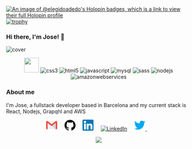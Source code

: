 [![An image of @elegidoadedo's Holopin badges, which is a link to view their full Holopin profile](https://holopin.me/elegidoadedo)](https://holopin.io/@elegidoadedo)
[![trophy](https://github-profile-trophy.vercel.app/?username=elegidoadedo&rank=-C&theme=dracula)](https://github.com/elegidoadedo)
### Hi there, I'm Jose! 👋
![cover](https://user-images.githubusercontent.com/26023012/87933356-62805b00-ca8d-11ea-80e6-f5010ae47fa4.gif)

<p align="center">
 <img src="https://user-images.githubusercontent.com/26023012/89338957-a5e9e480-d69d-11ea-9b85-0b31e0e38580.png" width="40" height="40"/>
 <img src="https://user-images.githubusercontent.com/26023012/89339126-ef3a3400-d69d-11ea-9e56-5f409ed92ef6.png" alt="css3" width="40" height="40"/>
 <img src="https://user-images.githubusercontent.com/26023012/89339216-13961080-d69e-11ea-82e2-acdfb60e715d.png" alt="html5" width="40" height="40"/>
 <img src="https://user-images.githubusercontent.com/26023012/89339259-26a8e080-d69e-11ea-9061-84f98bb7a49e.png" alt="javascript" width="40" height="40"/>
 <img src="https://user-images.githubusercontent.com/26023012/89339345-4cce8080-d69e-11ea-83e0-c7d5ca921be7.png" alt="mysql" width="40" height="40"/>
 <img src="https://user-images.githubusercontent.com/26023012/89339389-5d7ef680-d69e-11ea-8797-4a62c40c9ed4.png" alt="sass" width="40" height="40"/>
 <img src="https://user-images.githubusercontent.com/26023012/89339447-7a1b2e80-d69e-11ea-8820-b14c24a6fd5b.png" alt="nodejs" width="40" height="40"/>
<img src="https://user-images.githubusercontent.com/26023012/89339539-a040ce80-d69e-11ea-9e4b-4e891e6de7b3.png" alt="amazonwebservices" width="40" height="40"/>
</p>

### About me 
I'm Jose, a fullstack developer based in Barcelona and my current stack is React, Nodejs, Grapqhl and AWS

<!--
**Elegidoadedo/elegidoadedo** is a ✨ _special_ ✨ repository because its `README.md` (this file) appears on your GitHub profile.

Here are some ideas to get you started:

- 🔭 I’m currently working on ...
- 🌱 I’m currently learning ...
- 👯 I’m looking to collaborate on ...
- 🤔 I’m looking for help with ...
- 💬 Ask me about ...
- 📫 How to reach me: ...
- 😄 Pronouns: ...
- ⚡ Fun fact: ...
-->
<p align="center">
 <a href="mailto:jmoralesmnz@gmail.com"><img src="https://github.com/deut-erium/deut-erium/blob/master/assets/gmail.svg" width="30px" alt="mail"></a> &nbsp; &nbsp;
   <a href="https://github.com/elegidoadedo"><img src="https://github.com/deut-erium/deut-erium/blob/master/assets/github.svg" width="30px" alt="mail"></a> &nbsp; &nbsp;
  <a href="https://www.linkedin.com/in/jose-morales/"><img src="https://github.com/deut-erium/deut-erium/blob/master/assets/linkedin.svg" width="30px" alt="LinkedIn"></a> &nbsp; &nbsp;
 <a href="https://www.thingiverse.com/elegidoadedo/about"><img src="https://cdn.worldvectorlogo.com/logos/thingiverse-logo.svg"  fill="blue" width="30px" alt="LinkedIn"></a> &nbsp; &nbsp;
  <a href="https://twitter.com/elegidoadedo"><img src="https://github.com/deut-erium/deut-erium/blob/master/assets/twitter.svg" width="30px" alt="Twitter">     </a> &nbsp; &nbsp;
</p>
<p align = "center">
<img height="200" src="https://github-profile-trophy.vercel.app/?username=elegidoadedo&theme=tokyonight&no-frame=true&row=2&margin-w=5&margin-h=5&count_private=true&title=Commit,Repositories,Followers,PullRequest"/>
<!--    <a href="https://github.com/anuraghazra/github-readme-stats">
      <img width=325 align="center" src="https://github-readme-stats.vercel.app/api/top-langs/?username=elegidoadedo&hide=c%23,powershell,Mathematica,Ruby,Objective-C,Objective-C%2b%2b,Cuda&title_color=61dafb&text_color=ffffff&icon_color=61dafb&bg_color=20232a&langs_count=8&layout=compact&border_color=61dafb&hide_border=true" />
    </a> -->
<p/>
